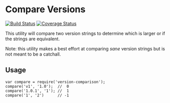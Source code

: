 # Compare Versions

[![Build Status](https://travis-ci.org/elliotttf/version-comparison.svg)](https://travis-ci.org/elliotttf/version-comparison)
[![Coverage Status](https://coveralls.io/repos/elliotttf/version-comparison/badge.svg?branch=master)](https://coveralls.io/r/elliotttf/version-comparison?branch=master)

This utility will compare two version strings to determine which is larger or if the strings
are equivalent.

Note: this utility makes a best effort at comparing _sane_ version strings but is not meant
to be a catchall.

## Usage

```jvascript
var compare = require('version-comparison');
compare('v1', '1.0');  //  0
compare('1.0.1', '1'); //  1
compare('1', '2')      // -1
```
